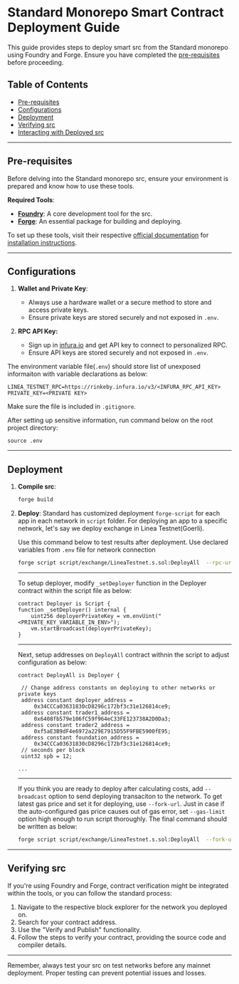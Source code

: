 # Standard Monorepo Smart Contract Deployment Guide

This guide provides steps to deploy smart src from the Standard monorepo using Foundry and Forge. Ensure you have completed the [pre-requisites](./README.md#pre-requisites) before proceeding.

## Table of Contents

- [Pre-requisites](#pre-requisites)
- [Configurations](#configurations)
- [Deployment](#deployment)
- [Verifying src](#verifying-src)
- [Interacting with Deployed src](#interacting-with-deployed-src)

---

## Pre-requisites

Before delving into the Standard monorepo src, ensure your environment is prepared and know how to use these tools.

**Required Tools**:

- [**Foundry**](https://book.getfoundry.sh/getting-started/installation): A core development tool for the src.
- [**Forge**](https://book.getfoundry.sh/forge/): An essential package for building and deploying.

To set up these tools, visit their respective [official documentation](https://book.getfoundry.sh/forge/) for [installation instructions](https://book.getfoundry.sh/getting-started/installation).

---

## Configurations

1. **Wallet and Private Key**:

   - Always use a hardware wallet or a secure method to store and access private keys.
   - Ensure private keys are stored securely and not exposed in `.env`.

2. **RPC API Key:**
   - Sign up in [infura.io](https://app.infura.io/login) and get API key to connect to personalized RPC.
   - Ensure API keys are stored securely and not exposed in `.env`.

The environment variable file(`.env`) should store list of unexposed informaiton with variable declarations as below:

```
LINEA_TESTNET_RPC=https://rinkeby.infura.io/v3/<INFURA_RPC_API_KEY>
PRIVATE_KEY=<PRIVATE KEY>
```

Make sure the file is included in `.gitignore`.

After setting up sensitive information, run command below on the root project directory:

```
source .env
```

---

## Deployment

1. **Compile src**:

   ```bash
   forge build
   ```

2. **Deploy**:
   Standard has customized deployment `forge-script` for each app in each network in `script` folder.
   For deploying an app to a specific network, let's say we deploy exchange in Linea Testnet(Goerli).

   Use this command below to test results after deployment. Use declared variables from `.env` file for network connection

   ```bash
   forge script script/exchange/LineaTestnet.s.sol:DeployAll  --rpc-url $LINEA_TESTNET_RPC -vvvv
   ```

   ***

   To setup deployer, modify `_setDeployer` function in the Deployer contract within the script file as below:

   ```
   contract Deployer is Script {
   function _setDeployer() internal {
       uint256 deployerPrivateKey = vm.envUint("<PRIVATE_KEY_VARIABLE_IN_ENV>");
       vm.startBroadcast(deployerPrivateKey);
   }
   ```

   ***

   Next, setup addresses on `DeployAll` contract withnin the script to adjust configuration as below:

   ```
   contract DeployAll is Deployer {

    // Change address constants on deploying to other networks or private keys
    address constant deployer_address =
        0x34CCCa03631830cD8296c172bf3c31e126814ce9;
    address constant trader1_address =
        0x6408fb579e106fC59f964eC33FE123738A2D0Da3;
    address constant trader2_address =
        0xf5aE3B9dF4e6972a229E7915D55F9FBE5900fE95;
    address constant foundation_address =
        0x34CCCa03631830cD8296c172bf3c31e126814ce9;
    // seconds per block
    uint32 spb = 12;

   ...
   ```

   ***

   If you think you are ready to deploy after calculating costs, add `--broadcast` option to send deploying transaciton to the network. To get latest gas price and set it for deploying, use `--fork-url`. Just in case if the auto-configured gas price causes out of gas error, set `--gas-limit` option high enough to run script thoroughly. The final command should be written as below:

   ```bash
   forge script script/exchange/LineaTestnet.s.sol:DeployAll  --fork-url $LINEA_TESTNET_RPC -vvvv --broadcast --gas-limit 18446744073709551615 --legacy 
   ```

---

## Verifying src

If you're using Foundry and Forge, contract verification might be integrated within the tools, or you can follow the standard process:

1. Navigate to the respective block explorer for the network you deployed on.
2. Search for your contract address.
3. Use the "Verify and Publish" functionality.
4. Follow the steps to verify your contract, providing the source code and compiler details.

---

Remember, always test your src on test networks before any mainnet deployment. Proper testing can prevent potential issues and losses.
